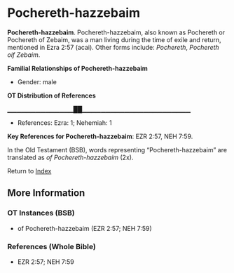 # Pochereth-hazzebaim
**Pochereth-hazzebaim**. 
Pochereth-hazzebaim, also known as Pochereth or Pochereth of Zebaim, was a man living during the time of exile and return, mentioned in Ezra 2:57 (acai). 
Other forms include: 
*Pochereth*, *Pochereth oif Zebaim*. 




**Familial Relationships of Pochereth-hazzebaim**


* Gender: male


**OT Distribution of References**

▁▁▁▁▁▁▁▁▁▁▁▁▁▁██▁▁▁▁▁▁▁▁▁▁▁▁▁▁▁▁▁▁▁▁▁▁▁
* References: Ezra: 1; Nehemiah: 1



**Key References for Pochereth-hazzebaim**: 
EZR 2:57, NEH 7:59. 


In the Old Testament (BSB), words representing “Pochereth-hazzebaim” are translated as 
*of Pochereth-hazzebaim* (2x). 




Return to [Index](00-Index.md)

## More Information

### OT Instances (BSB)

* of Pochereth-hazzebaim (EZR 2:57; NEH 7:59)



### References (Whole Bible)

* EZR 2:57; NEH 7:59




